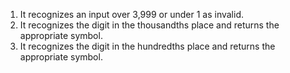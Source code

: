 1. It recognizes an input over 3,999 or under 1 as invalid.
2. It recognizes the digit in the thousandths place and returns the appropriate symbol.
3. It recognizes the digit in the hundredths place and returns the appropriate symbol.
